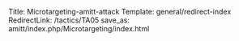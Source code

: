 Title: Microtargeting-amitt-attack
Template: general/redirect-index
RedirectLink: /tactics/TA05
save_as: amitt/index.php/Microtargeting/index.html